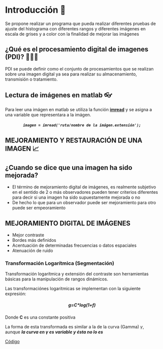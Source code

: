 # Introducción 📖
Se propone realizar un programa que pueda realizar diferentes pruebas de ajuste del histograma con diferentes rangos y diferentes imágenes en escala de grises y a color con la finalidad de mejorar las imágenes

## ¿Qué es el procesamiento digital de imagenes (PDI)? 🤷‍♂️🤷‍
PDI se puede definir como el conjunto de procesamientos que se realizan sobre una imagen digital ya sea para realizar su almacenamiento, transmisión o tratamiento.

## Lectura de imágenes en matlab 👓
Para leer una imágen en matlab se utiliza la función <a href="https://la.mathworks.com/help/matlab/ref/imread.html"> **imread**</a> y se asigna a una variable que representara a la imágen.

<h5 align="center"><code>imagen = imread('ruta/nombre de la imágen.extensión');</code></h5>

## MEJORAMIENTO Y RESTAURACIÓN DE UNA IMAGEN 📈
## ¿Cuando se dice que una imagen ha sido mejorada?
* El término de mejoramiento digital de imágenes, es realmente subjetivo en el sentido de 2 o más observadores pueden tener criterios diferentes para decir si una imagen ha sido supuestamente mejorada o no
* De hecho lo que para un observador puede ser mejoramiento para otro puede ser empeoramiento

## MEJORAMIENTO DIGITAL DE IMÁGENES
- Mejor contraste
- Bordes más definidos
- Acentuación de determinadas frecuencias o datos espaciales
- Atenuación de ruido

### Transformación Logarítmica (Segmentación)
Transformación logarítmica y extensión del contraste son herramientas básicas para la manipulación de rangos dinámicos.

Las transformaciónes logaritmicas se implementan con la siguiente expresión:

<h5 align="center">g=C*log(1+f)</h5>

Donde **C** es una constante positiva

La forma de esta transformada es similar a la de la curva (Gamma) $\gamma$, aunque ___la curva en $\gamma$ es variable y ésta no lo es___

<a href="https://github.com/ArturoEmmanuelToledoAguado/Trans-Logaritmica">Código</a>